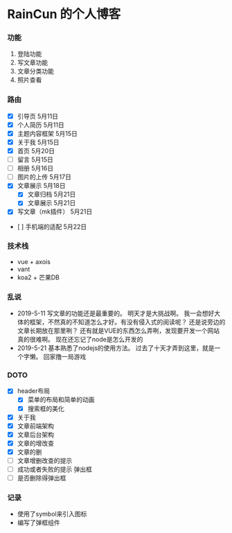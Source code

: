 # RainCun 的个人博客

### 功能
1. 登陆功能
2. 写文章功能
3. 文章分类功能
4. 照片查看

### 路由
- [X] 引导页        5月11日
- [x] 个人简历        5月11日
- [x] 主题内容框架     5月15日
- [x] 关于我          5月15日
- [x] 首页            5月20日
- [ ] 留言            5月15日
- [ ] 相册            5月16日
- [ ] 图片的上传       5月17日
- [x] 文章展示         5月18日
    - [x] 文章归档     5月21日 
    - [x] 文章展示     5月21日
- [x] 写文章（mk插件）  5月21日
-    [ ] 手机端的适配   5月22日

### 技术栈

* vue + axois
* vant 
* koa2 + 芒果DB

### 乱说
* 2019-5-11
写文章的功能还是最重要的。
明天才是大挑战啊。
我一会想好大体的框架，不然真的不知道怎么才好。有没有侵入式的阅读呢？
还是说旁边的文章长期放在那里咧？
还有就是VUE的东西怎么弄咧，发现要开发一个网站真的很难啊。
现在还忘记了node是怎么开发的
* 2019-5-21
基本熟悉了nodejs的使用方法。
过去了十天才弄到这里，就是一个字懒。
回家撸一局游戏

### DOTO
- [x] header布局
  - [x] 菜单的布局和简单的动画
  - [x] 搜索框的美化
- [x] 关于我
- [x] 文章前端架构
- [x] 文章后台架构
- [x] 文章的增改查
- [x] 文章的删
- [ ] 文章增删改查的提示
- [ ] 成功或者失败的提示 弹出框
- [ ] 是否删除得弹出框
### 记录
* 使用了symbol来引入图标
* 编写了弹框组件